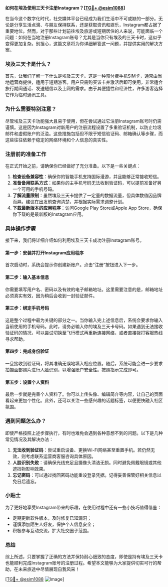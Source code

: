 **如何在埃及使用三天卡注册Instagram？[[TG💪+ @esim1088](https://t.me/s/esim1088)]**

在当今这个数字化时代，社交媒体平台已经成为我们生活中不可或缺的一部分。无论是分享生活点滴、与朋友保持联系，还是获取资讯和娱乐，Instagram都占据了重要地位。然而，对于那些计划前往埃及旅游或短期居住的人来说，可能面临一个问题：如何在当地注册Instagram账号？尤其是当你只有埃及的三天卡时，这似乎变得更加复杂。别担心，这篇文章将为你详细解答这一问题，并提供实用的解决方案。

### 埃及三天卡是什么？

首先，让我们了解一下什么是埃及三天卡。这是一种预付费手机SIM卡，通常由当地运营商提供，适用于短期游客。用户只需购买该卡并激活后即可使用，非常适合旅行期间通话、发送短信以及上网的需求。由于其便捷性和经济性，许多游客选择它作为临时通讯工具。

### 为什么需要特别注意？

尽管埃及三天卡功能强大且易于使用，但在尝试通过它注册Instagram账号时仍需谨慎。这是因为Instagram对新用户的注册流程设置了多重验证机制，以防止垃圾邮件和虚假账户的泛滥。这些措施包括但不限于短信验证码、邮箱确认等步骤，而这些往往依赖于稳定的网络环境和个人信息的真实性。

### 注册前的准备工作

在正式开始之前，请确保你已经做好了充分准备。以下是一些关键点：

1. **检查设备兼容性**：确保你的智能手机支持国际漫游，并且能够正常接收短信。
2. **准备备用联系方式**：如果你的主手机号码无法收到验证码，可以提前准备好另一个可用的手机号码。
3. **了解流量限制**：虽然埃及三天卡提供了一定量的数据流量，但具体数值因品牌而异。建议在出发前查询清楚，并根据实际需求调整计划。
4. **下载最新版本的应用程序**：访问Google Play Store或Apple App Store，确保你下载的是最新版的Instagram应用。

### 具体操作步骤

接下来，我们将详细介绍如何利用埃及三天卡成功注册Instagram账号。

#### 第一步：安装并打开Instagram应用程序
首次启动时，系统会提示你创建新账户。点击“注册”按钮进入下一步。

#### 第二步：输入基本信息
你需要填写用户名、密码以及有效的电子邮箱地址。这里需要注意的是，邮箱地址必须真实有效，因为稍后会收到一封验证邮件。

#### 第三步：绑定手机号码
这是整个过程中最为关键的部分之一。当你输入完上述信息后，系统会要求你输入当前使用的手机号码。此时，请务必输入你的埃及三天卡号码。如果遇到无法接收验证码的情况，可以尝试切换至飞行模式再重新连接网络，或者直接拨打客服热线寻求帮助。

#### 第四步：完成身份验证
一旦接收到验证码，将其准确无误地填入相应位置。随后，系统可能会进一步要求拍摄面部照片进行人脸识别，以增强账户安全性。按照指示完成即可。

#### 第五步：设置个人资料
最后一步就是完善个人资料了。你可以上传头像、编辑简介等内容，让自己的页面看起来更加个性化。此外，还可以关注一些感兴趣的话题标签，以便更快融入社区氛围。

### 遇到问题怎么办？

即使严格按照上述步骤执行，有时也难免会遇到各种意想不到的问题。以下是几种常见情况及其解决办法：

1. **无法收到验证码**：尝试重启设备、更换Wi-Fi网络甚至重置手机。若仍然无效，则考虑联系运营商客服咨询具体原因。
2. **人脸识别失败**：请确保光线充足且摄像头清洁无损。同时避免佩戴眼镜或其他遮挡物影响效果。
3. **忘记密码**：可以通过找回密码功能重设登录凭据。记得妥善保管好相关信息以免日后遗忘。

### 小贴士

为了更好地享受Instagram带来的乐趣，在使用过程中还有一些小技巧值得借鉴：

- 定期更新软件版本，及时修复已知漏洞；
- 谨慎添加陌生人好友，保护个人信息安全；
- 积极参与互动交流，扩大社交圈子范围。

### 总结

综上所述，只要掌握了正确的方法并保持耐心细致的态度，即使是持有埃及三天卡也能顺利完成Instagram账号的注册过程。希望本文能够为大家提供切实可行的帮助，在未来旅途中尽情展现自我风采！

[[TG💪+ @esim1088](https://t.me/s/esim1088) ![Image](https://i.postimg.cc/4NQfJmqS/Snipaste-2025-05-13-00-14-12.png)]